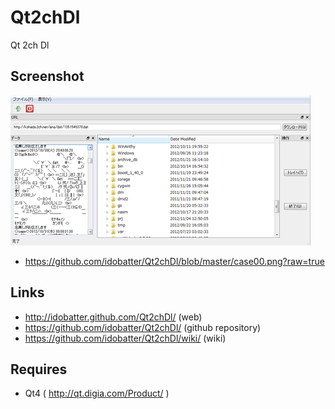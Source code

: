 Qt2chDl
=======

Qt 2ch Dl

Screenshot
----------
[case00]: https://github.com/idobatter/Qt2chDl/blob/master/case00.png?raw=true

![screenshot][case00]
 * https://github.com/idobatter/Qt2chDl/blob/master/case00.png?raw=true

Links
-----

 * http://idobatter.github.com/Qt2chDl/ (web)
 * https://github.com/idobatter/Qt2chDl/ (github repository)
 * https://github.com/idobatter/Qt2chDl/wiki/ (wiki)

Requires
--------

 * Qt4 ( http://qt.digia.com/Product/ )

